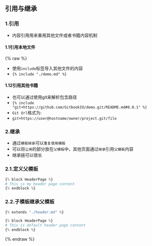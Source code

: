 ## 引用与继承

### 1.引用
- 内容引用用来重用其他文件或者书籍内容机制

#### 1.1引用本地文件
{% raw %}
- 使用`include`标签导入其他文件的内容
- `{% include "./demo.md" %}`

#### 1.12引用其他书籍
- 也可以通过使用git来解析包含路径
- `{% include "git+https://github.com/GitbookIO/demo.git/README.md#0.0.1" %}`
- `Git Url`格式为:
- `git+https://user@hostname/owner/project.git/file`


### 2.继承
- 通过`模板继承`可以`重复使用模板`
- 可以将`公用`的部分放在`父模板`中，其他页面通过`继承`引用`父模板`内容
- 继承链可以很长
  
### 2.1.定义父模板

```python
{% block HeaderPage %}
# This is my header page content
{% endblock %}
```

### 2.2.子模板继承父模板

```python
{% extends "./header.md" %}

{% block HeaderPage %}
# This is default header page content
{% endblock %}
```

{% endraw %}